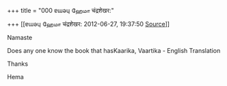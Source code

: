 +++
title = "000 ɐɯǝɥ ஹேமா चंद्रशेखर:"

+++
[[ɐɯǝɥ ஹேமா चंद्रशेखर:	2012-06-27, 19:37:50 [Source](https://groups.google.com/g/samskrita/c/MJYl4uvjGVQ)]]



Namaste

  

Does any one know the book that hasKaarika, Vaartika - English Translation

  

Thanks

  

Hema

